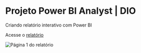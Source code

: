 # Projeto Power BI Analyst | DIO
Criando relatório interativo com Power BI

Acesse o [relatório](https://app.powerbi.com/groups/me/reports/eba88d4b-d9af-4dc9-99f0-eaaff9156839?ctid=168d4137-d6f6-45f8-aaa7-d1a70233095e&pbi_source=linkShare&bookmarkGuid=9e1d8b28-783c-491e-bd2a-4e841a51e614)

![Página 1 do relatório](https://github.com/grciatheo/Projeto_DIO_BI/assets/77123586/d78cc0f1-5470-46e2-9052-251bc4950a77)
